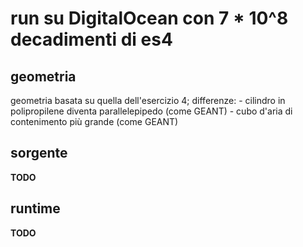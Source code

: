# run su DigitalOcean con 7 * 10^8 decadimenti di es4

## geometria

geometria basata su quella dell'esercizio 4; differenze:
	- cilindro in polipropilene diventa parallelepipedo (come GEANT)
	- cubo d'aria di contenimento più grande (come GEANT)
## sorgente

**TODO**

## runtime

**TODO**
